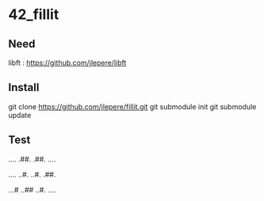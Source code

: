 # 42_fillit

## Need

libft : https://github.com/jlepere/libft

## Install

git clone https://github.com/jlepere/fillit.git
git submodule init
git submodule update

## Test

....
.##.
.##.
....

....
..#.
..#.
.##.

...#
..##
..#.
....

